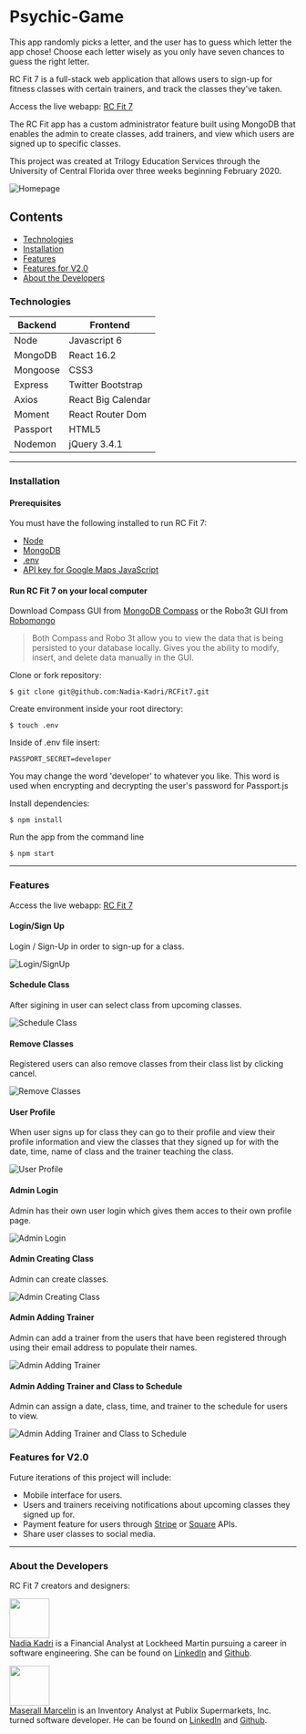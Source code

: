 # Psychic-Game

This app randomly picks a letter, and the user has to guess which letter the app chose! Choose each letter wisely as you only have seven chances to guess the right letter.

RC Fit 7 is a full-stack web application that allows users to sign-up for fitness classes with certain trainers, and track the classes they've taken.

Access the live webapp: [RC Fit 7](https://rcfit7-react-app.herokuapp.com/)

The RC Fit app has a custom administrator feature built using MongoDB that enables the admin to create classes, add trainers, and view which users are signed up to specific classes.

This project was created at Trilogy Education Services through the University of Central Florida over three weeks beginning February 2020.

![Homepage](https://media.giphy.com/media/Sw00jEgoSKOuwcRjrb/giphy.gif "Homepage")

## Contents

- [Technologies](#technologies)
- [Installation](#installation)
- [Features](#features)
- [Features for V2.0](#featuresforv2.0)
- [About the Developers](#aboutthedeveloper)

### Technologies

| Backend  | Frontend           |
| -------- | ------------------ |
| Node     | Javascript 6       |
| MongoDB  | React 16.2         |
| Mongoose | CSS3               |
| Express  | Twitter Bootstrap  |
| Axios    | React Big Calendar |
| Moment   | React Router Dom   |
| Passport | HTML5              |
| Nodemon  | jQuery 3.4.1       |

<!-- | API                    |
| ---------------------- |
| Google Maps Javascript | -->

---

### Installation

#### Prerequisites

You must have the following installed to run RC Fit 7:

- [Node](https://nodejs.org/en/)
- [MongoDB](https://www.mongodb.com/)
- [.env](https://www.npmjs.com/package/dotenv)
- [API key for Google Maps JavaScript](https://developers.google.com/maps/documentation/javascript/tutorial)

#### Run RC Fit 7 on your local computer

Download Compass GUI from [MongoDB Compass](https://www.mongodb.com/products/compass) or the Robo3t GUI from [Robomongo](https://robomongo.org/)

> Both Compass and Robo 3t allow you to view the data that is being persisted to your database locally. Gives you the ability to modify, insert, and delete data manually in the GUI.

Clone or fork repository:

    $ git clone git@github.com:Nadia-Kadri/RCFit7.git

Create environment inside your root directory:

```
$ touch .env
```

Inside of .env file insert:

```
PASSPORT_SECRET=developer
```

You may change the word 'developer' to whatever you like. This word is used when encrypting and decrypting the user's password for Passport.js

Install dependencies:

```
$ npm install
```

<!-- Set your Google API restriction to your local IP address only and then add your Google Map API key into the moodMap.jsx file

    GoogleMapScript.src = `https://maps.googleapis.com/maps/api/js?key=YourAPIKey&libraries=places` -->

Run the app from the command line

```
$ npm start
```

---

### Features

Access the live webapp: [RC Fit 7](https://rcfit7-react-app.herokuapp.com/)

#### Login/Sign Up

Login / Sign-Up in order to sign-up for a class.

![Login/SignUp](https://media.giphy.com/media/LpiJu4eJ58FU3nhs9w/giphy.gif "Login / Sign Up")

#### Schedule Class

After sigining in user can select class from upcoming classes.

![Schedule Class](https://media.giphy.com/media/TEu9ggTRGAvW9t01LP/giphy.gif "Schedule Class")

#### Remove Classes

Registered users can also remove classes from their class list by clicking cancel.

![Remove Classes](https://media.giphy.com/media/elzF3iSl9hPJgKHIXI/giphy.gif "Remove Classes")

#### User Profile

When user signs up for class they can go to their profile and view their profile information and view the classes that they signed up for with the date, time, name of class and the trainer teaching the class.

![User Profile](https://media.giphy.com/media/YnNdsXf5rwqWbpM7aV/giphy.gif "User Profile")

<!-- #### Search Movies by Map

Utilizing the Google Maps API, users can move around the map and browse countries that have movies, indicated by a golden ticket. Users can click on the ticket and view a list of top movies. Users can view movie details by hovering over each movie.

![Movies by Map](https://github.com/dahliakadri/movies_by_destination/blob/master/static/img/moodymoviebymap.gif "Movies by Map") -->

#### Admin Login

Admin has their own user login which gives them acces to their own profile page.

![Admin Login](https://media.giphy.com/media/H4zQN5KGhklzENooCO/giphy.gif "Admin Login")

#### Admin Creating Class

Admin can create classes.

![Admin Creating Class](https://media.giphy.com/media/d9BnTjOGElcrt4gpIS/giphy.gif "Admin Creating Class")

#### Admin Adding Trainer

Admin can add a trainer from the users that have been registered through using their email address to populate their names.

![Admin Adding Trainer](https://media.giphy.com/media/STwJgRLapNtTH9C8lk/giphy.gif "Admin Adding Trainer")

#### Admin Adding Trainer and Class to Schedule

Admin can assign a date, class, time, and trainer to the schedule for users to view.

![Admin Adding Trainer and Class to Schedule](https://media.giphy.com/media/Ribyw8bCqnVNbDgsmr/giphy.gif "Admin Adding Trainer and Class to Schedule")

### <a name="featuresforv2.0"></a> Features for V2.0

Future iterations of this project will include:

- Mobile interface for users.
- Users and trainers receiving notifications about upcoming classes they signed up for.
- Payment feature for users through [Stripe](https://stripe.com/docs) or [Square](https://developer.squareup.com/us/en) APIs.
- Share user classes to social media.

---

### <a name="aboutthedeveloper"></a> About the Developers

RC Fit 7 creators and designers:

[<img src="https://media-exp1.licdn.com/dms/image/C4D03AQH9bImUzEztVQ/profile-displayphoto-shrink_200_200/0?e=1590624000&v=beta&t=8Q89ixVklNYqqmnkjXeBlcBBSphqYJct9FD0dVa22Jw" height="70px" width="70px">](https://github.com/Nadia-Kadri)<br>
[Nadia Kadri](https://github.com/Nadia-Kadri) is a Financial Analyst at Lockheed Martin pursuing a career in software engineering. She can be found on [LinkedIn](https://www.linkedin.com/in/nadia-kadri-334415b3/) and [Github](https://github.com/Nadia-Kadri).<br>

[<img src="https://media-exp1.licdn.com/dms/image/C4E03AQFuF0ueWRw_tw/profile-displayphoto-shrink_200_200/0?e=1585180800&v=beta&t=nSqWVySUot2gTW_FialUtZQUlYNMp8WsDo7iQedVP50" height="70px" width="70px">](https://github.com/maserallm)<br>
[Maserall Marcelin](https://github.com/maserallm) is an Inventory Analyst at Publix Supermarkets, Inc. turned software developer. He can be found on [LinkedIn](https://www.linkedin.com/in/maserall-marcelin-76067a12b/) and [Github](https://github.com/maserallm).
